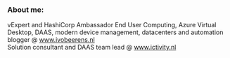 ### About me:

vExpert and HashiCorp Ambassador
End User Computing, Azure Virtual Desktop, DAAS, modern device management, datacenters and automation <br>
blogger @ www.ivobeerens.nl <br>
Solution consultant and DAAS team lead @ www.ictivity.nl <br>

<!--
**ibeerens/ibeerens** is a ✨ _special_ ✨ repository because its `README.md` (this file) appears on your GitHub profile.

Here are some ideas to get you started:

- 🔭 I’m currently working on ...
- 🌱 I’m currently learning ...
- 👯 I’m looking to collaborate on ...
- 🤔 I’m looking for help with ...
- 💬 Ask me about ...
- 📫 How to reach me: ...
- 😄 Pronouns: ...
- ⚡ Fun fact: ...
-->

<!--
 [![LinkedIn](https://img.shields.io/badge/LinkedIn-0077B5?style=for-the-badge&logo=linkedin&logoColor=white)


[linkedin]: https://www.linkedin.com/in/ivobeerens/
-->
